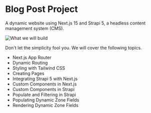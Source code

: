 # Blog Post Project
A dynamic website using Next.js 15 and Strapi 5, a headless content management system (CMS).

![What we will build](/images/strapi-team-member.gif)

Don't let the simplicity fool you. We will cover the following topics.

- Next.js App Router
- Dynamic Routing
- Styling with Tailwind CSS
- Creating Pages
- Integrating Strapi 5 with Next.js
- Custom Components in Next.js
- Custom Components in Strapi
- Populate and Filtering in Strapi
- Populating Dynamic Zone Fields
- Rendering Dynamic Zone Fields